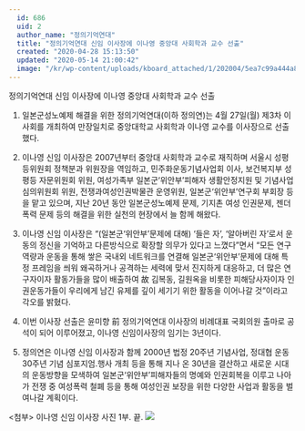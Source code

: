 ```yaml
---
  id: 686
  uid: 2
  author_name: "정의기억연대"
  title: "정의기억연대 신임 이사장에 이나영 중앙대 사회학과 교수 선출"
  created: "2020-04-28 15:13:50"
  updated: "2020-05-14 21:00:42"
  image: "/kr/wp-content/uploads/kboard_attached/1/202004/5ea7c99a444a84715666.jpg"
---
```

정의기억연대 신임 이사장에 이나영 중앙대 사회학과 교수 선출


1. 일본군성노예제 해결을 위한 정의기억연대(이하 정의연)는 4월 27일(월) 제3차 이사회를 개최하여 만장일치로 중앙대학교 사회학과 이나영 교수를 이사장으로 선출했다. 

2. 이나영 신임 이사장은 2007년부터 중앙대 사회학과 교수로 재직하며 서울시 성평등위원회 정책분과 위원장을 역임하고, 민주화운동기념사업회 이사, 보건복지부 성평등 자문위원회 위원, 여성가족부 일본군‘위안부’피해자 생활안정지원 및 기념사업 심의위원회 위원, 전쟁과여성인권박물관 운영위원, 일본군‘위안부’연구회 부회장 등을 맡고 있으며, 지난 20년 동안 일본군성노예제 문제, 기지촌 여성 인권문제, 젠더폭력 문제 등의 해결을 위한 실천의 현장에서 늘 함께 해왔다. 

3. 이나영 신임 이사장은 “(일본군‘위안부’문제에 대해) ‘들은 자’, ‘알아버린 자’로서 운동의 정신을 기억하고 다른방식으로 확장할 의무가 있다고 느꼈다”면서 “모든 연구역량과 운동을 통해 쌓은 국내외 네트워크를 연결해 일본군‘위안부’문제에 대해 특정 프레임을 씌워 왜곡하거나 공격하는 세력에 맞서 진지하게 대응하고, 더 많은 연구자이자 활동가들을 많이 배출하여 故 김복동, 길원옥을 비롯한 피해당사자이자 인권운동가들이 우리에게 남긴 유제를 깊이 세기기 위한 활동을 이어나갈 것”이라고 각오를 밝혔다. 

4. 이번 이사장 선출은 윤미향 前 정의기억연대 이사장의 비례대표 국회의원 출마로 공석이 되어 이루어졌고, 이나영 신임이사장의 임기는 3년이다. 
 
5. 정의연은 이나영 신임 이사장과 함께 2000년 법정 20주년 기념사업, 정대협 운동 30주년 기념 심포지엄.행사 개최 등을 통해 지나 온 30년을 결산하고 새로운 시대의 운동방향을 모색하여 일본군‘위안부’피해자들의 명예와 인권회복을 이루고 나아가 전쟁 중 여성폭력 철폐 등을 통해 여성인권 보장을 위한 다양한 사업과 활동을 벌여나갈 계획이다. 




<첨부> 이나영 신임 이사장 사진 1부. 끝. 
 ![](/kr/wp-content/uploads/kboard_attached/1/202004/5ea7c99a444a84715666.jpg)